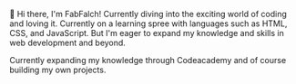 👋 Hi there, I'm FabFalch!
 Currently diving into the exciting world of coding and loving it. Currently on a learning spree with languages such as HTML, CSS, and JavaScript. But I'm eager to expand my knowledge and skills in web development and beyond.

 Currently expanding my knowledge through Codeacademy and of course building my own projects. 



